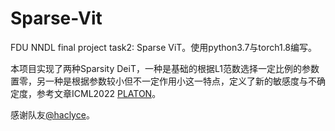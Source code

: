 # Sparse-Vit
FDU NNDL final project task2: Sparse ViT。使用python3.7与torch1.8编写。

本项目实现了两种Sparsity DeiT，一种是基础的根据L1范数选择一定比例的参数置零，另一种是根据参数较小但不一定作用小这一特点，定义了新的敏感度与不确定度，参考文章ICML2022 [PLATON](https://github.com/QingruZhang/PLATON)。

感谢队友[@haclyce](https://github.com/haclyce)。
